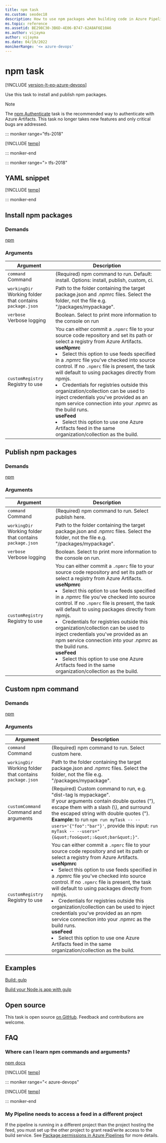 ```yaml
---
title: npm task
ms.custom: seodec18
description: How to use npm packages when building code in Azure Pipelines
ms.topic: reference
ms.assetid: BE298C30-3B6D-4E06-B747-62A8AF6E10A6
ms.author: vijayma
author: vijayma
ms.date: 04/19/2022
monikerRange: '<= azure-devops'
---
```


# npm task

[!INCLUDE [version-lt-eq-azure-devops](../../../includes/version-lt-eq-azure-devops.md)]

Use this task to install and publish npm packages.

> [!NOTE]
> The [npm Authenticate](npm-authenticate.md) task is the recommended way to authenticate with Azure Artifacts. This task no longer takes new features and only critical bugs are addressed.

::: moniker range="tfs-2018"

[!INCLUDE [temp](../../includes/concept-rename-note.md)]

::: moniker-end

::: moniker range="> tfs-2018"

## YAML snippet

[!INCLUDE [temp](../includes/yaml/NpmV1.md)]

::: moniker-end

## Install npm packages

### Demands
[npm](https://nodejs.org/en/download/)

### Arguments

|Argument|Description|
|--- |--- |
|`command`<br/>Command| (Required) npm command to run. Default: install. Options: install, publish, custom, ci. |
|`workingDir`<br/>Working folder that contains `package.json` | Path to the folder containing the target package.json and .npmrc files. Select the folder, not the file e.g. "/packages/mypackage".|
|`verbose` <br/>Verbose logging| Boolean. Select to print more information to the console on run|
|`customRegistry`<br/>Registry to use|You can either commit a `.npmrc` file to your source code repository and set its path or select a registry from Azure Artifacts.<br/>**useNpmrc**<br/><li>Select this option to use feeds specified in a .npmrc file you've checked into source control. If no `.npmrc` file is present, the task will default to using packages directly from npmjs. <br/><li>Credentials for registries outside this organization/collection can be used to inject credentials you've provided as an npm service connection into your .npmrc as the build runs.<br/>**useFeed**<br/><li>Select this option to use one Azure Artifacts feed in the same organization/collection as the build.|

## Publish npm packages

### Demands

[npm](https://nodejs.org/en/download/)

### Arguments

|Argument|Description|
|--- |--- |
|`command`<br/>Command| (Required) npm command to run. Select publish here.|
|`workingDir`<br/>Working folder that contains `package.json`| Path to the folder containing the target package.json and .npmrc files. Select the folder, not the file e.g. "/packages/mypackage".|
|`verbose` <br/>Verbose logging| Boolean. Select to print more information to the console on run.|
|`customRegistry`<br/>Registry to use|You can either commit a `.npmrc` file to your source code repository and set its path or select a registry from Azure Artifacts.<br/>**useNpmrc**<br/><li>Select this option to use feeds specified in a .npmrc file you've checked into source control. If no `.npmrc` file is present, the task will default to using packages directly from npmjs. <br/><li>Credentials for registries outside this organization/collection can be used to inject credentials you've provided as an npm service connection into your .npmrc as the build runs.<br/>**useFeed**<br/><li>Select this option to use one Azure Artifacts feed in the same organization/collection as the build.|



## Custom npm command

### Demands

[npm](https://nodejs.org/en/download/)

### Arguments

|Argument|Description|
|--- |--- |
|`command`<br/>Command| (Required) npm command to run. Select custom here.|
|`workingDir`<br/>Working folder that contains `package.json`| Path to the folder containing the target package.json and .npmrc files. Select the folder, not the file e.g. "/packages/mypackage".|
|`customCommand`<br/>Command and arguments| (Required) Custom command to run, e.g. \"dist-tag ls mypackage\". <br/> If your arguments contain double quotes ("), escape them with a slash (\\), and surround the escaped string with double quotes ("). <br/>**Example:** to run `npm run myTask -- --users='{"foo":"bar"}'`, provide this input: `run myTask -- --users="{&quot;foo&quot;:&quot;bar&quot;}"`.| 
|`customRegistry`<br/>Registry to use|You can either commit a `.npmrc` file to your source code repository and set its path or select a registry from Azure Artifacts.<br/>**useNpmrc**<br/><li>Select this option to use feeds specified in a .npmrc file you've checked into source control. If no `.npmrc` file is present, the task will default to using packages directly from npmjs. <br/><li>Credentials for registries outside this organization/collection can be used to inject credentials you've provided as an npm service connection into your .npmrc as the build runs.<br/>**useFeed**<br/><li>Select this option to use one Azure Artifacts feed in the same organization/collection as the build.|

## Examples

[Build: gulp](../build/gulp.md)

[Build your Node.js app with gulp](../../ecosystems/javascript.md)

## Open source

This task is open source [on GitHub](https://github.com/Microsoft/azure-pipelines-tasks). Feedback and contributions are welcome.

## FAQ

### Where can I learn npm commands and arguments?

[npm docs](https://docs.npmjs.com/)

<!-- BEGINSECTION class="md-qanda" -->

[!INCLUDE [temp](../../includes/qa-agents.md)]

::: moniker range="< azure-devops"

[!INCLUDE [temp](../../includes/qa-versions.md)]

::: moniker-end

### My Pipeline needs to access a feed in a different project

If the pipeline is running in a different project than the project hosting the feed, you must set up the other project to grant read/write access to the build service. See [Package permissions in Azure Pipelines](../../../artifacts/feeds/feed-permissions.md#pipelines-permissions) for more details.

<!-- ENDSECTION -->
